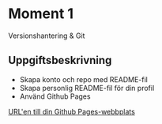 # Moment 1
Versionshantering &amp; Git

## Uppgiftsbeskrivning
+ Skapa konto och repo med README-fil
+ Skapa personlig README-fil för din profil
+ Använd Github Pages

[URL'en till din Github Pages-webbplats](https://www.google.com)
